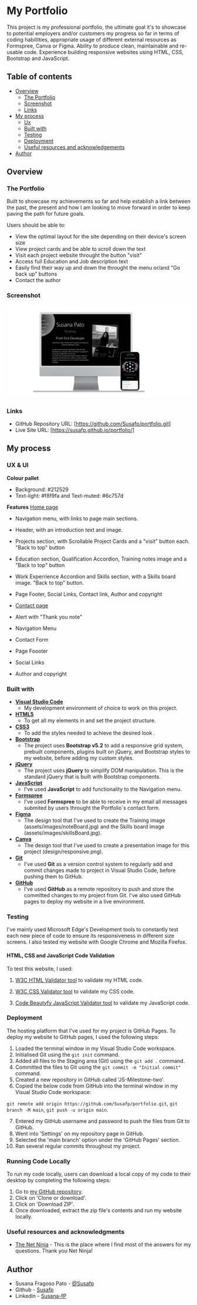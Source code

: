 # My Portfolio

This project is my professional portfolio, the ultimate goal it's to showcase to potential employers and/or customers my progress so far in terms of coding habillities, appropriate usage of different external resources as Formspree, Canva or Figma. Ability to produce clean, maintainable and re-usable code. Experience building responsive websites using HTML, CSS, Bootstrap and JavaScript. 


## Table of contents

- [Overview](#overview)
  - [The Portfolio](#the-portfolio)
  - [Screenshot](#screenshot)
  - [Links](#links)
- [My process](#my-process)
  - [Ux](#ux)
  - [Built with](#built-with)
  - [Testing](#testing)
  - [Deployment](#deployment)
  - [Useful resources and acknowledgements](#useful-resources-and-acknowledgements)
- [Author](#Author)

## Overview

### The Portfolio

Built to showcase my achievements so far and help establish a link between the past, the present and how I am looking to move forward in order to keep paving the path for future goals. 

Users should be able to:

- View the optimal layout for the site depending on their device's screen size
- View project cards and be able to scroll down the text
- Visit each project website throught the button "visit"
- Access full Education and Job description text
- Easily find their way up and down the throught the menu or/and "Go back up" buttons
- Contact the author

### Screenshot

![Portfolio Page](design/responsive.png)

### Links

- GitHub Repository URL: [https://github.com/Susafp/portfolio.git]
- Live Site URL: [https://susafp.github.io/portfolio/]

## My process

### UX & UI

**Colour pallet**

- Background: #212529
- Text-light: #f8f9fa and Text-muted: #6c757d

**Features**
[Home page](index.html)
 - Navigation menu, with links to page main sections.
 - Header, with an introduction text and image. 
 - Projects section, with Scrollable Project  Cards and a "visit" button each.
 "Back to top" button
 - Education section,
 Qualification Accordion, Training notes image and a "Back to top" button
 - Work Experrience Accordion and 
 Skills section, with a Skills board image.
 "Back to top" button.
 - Page Footer,
 Social Links, Contact link, Author and copyright

- [Contact page](contact.html)
 - Alert with "Thank you note"
 - Navigation Menu
 - Contact Form
 - Page Foooter
  - Social Links
  - Author and copyright

### Built with

- [**Visual Studio Code**](https://code.visualstudio.com/)
   - My development environment of choice to work on this project.
- [**HTML5**](https://developer.mozilla.org/en-US/docs/Web/Guide/HTML/HTML5)
    - To get all my elements in and set the project structure.
- [**CSS3**](https://developer.mozilla.org/en-US/docs/Web/CSS/CSS3)
    - To add the styles needed to achieve the desired look .
- [**Bootstrap**](https://getbootstrap.com/)
    - The project uses **Bootstrap v5.2** to add a responsive grid system, prebuilt components, plugins built on jQuery, and Bootstrap styles to my website, before adding my custom styles.
- [**jQuery**](https://jquery.com)
    - The project uses **jQuery** to simplify DOM manipulation. This is the standard jQuery that is built with Bootstrap components. 
- [**JavaScript**](https://www.javascript.com/)
    - I've used **JavaScript** to add functionality to the Navigation menu.
- [**Formspree**](https://formspree.io/)
    - I've used **Formspree** to be able to receive in my email all messages submited by users throught the Portfolio´s contact form.
- [**Figma**](https://www.figma.com/)
    - The design tool that I've used to create the Training image (assets/images/noteBoard.jpg) and the Skills board image (assets/images/skillsBoard.jpg).
- [**Canva**](https://www.canva.com/en_gb/)
    - The design tool that I've used to create a presentation image for this project (design/responsive.png).
- [**Git**](https://git-scm.com/)
    - I've used **Git** as a version control system to regularly add and commit changes made to project in Visual Studio Code, before pushing them to GitHub.
- [**GitHub**](https://github.com/)
    - I've used **GitHub** as a remote repository to push and store the committed changes to my project from Git. I've also used GitHub pages to deploy my website in a live environment.

### Testing

I've mainly used Microsoft Edge's Development tools to constantly test each new piece of code to ensure its responsiveness in different size screens. I also tested my website with Google Chrome and Mozilla Firefox.

#### HTML, CSS and JavaScript Code Validation

To test this website, I used:

1. [W3C HTML Validator tool](https://validator.w3.org/#validate_by_input) to validate my HTML code. 

2. [W3C CSS Validator tool](https://jigsaw.w3.org/css-validator/#validate_by_input) to validate my CSS code.

3. [Code Beautyfy JavaScript Validator tool](https://codebeautify.org/jsvalidate) to validate my JavaScript code.

### Deployment

The hosting platform that I've used for my project is GitHub Pages. To deploy my website to GitHub pages, I used the following steps:

1. Loaded the terminal window in my Visual Studio Code workspace.
2. Initialised Git using the `git init` command.
3. Added all files to the Staging area (Git) using the `git add .` command.
4. Committed the files to Git using the `git commit -m "Initial commit"` command.
5. Created a new repository in GitHub called 'JS-Milestone-two'.
6. Copied the below code from GitHub into the terminal window in my Visual Studio Code workspace:

```git remote add origin https://github.com/Susafp/portfolio.git```,
```git branch -M main```,
```git push -u origin main```.

7. Entered my GitHub username and password to push the files from Git to GitHub.
8. Went into 'Settings' on my repository page in GitHub.
9. Selected the 'main branch' option under the 'GitHub Pages' section.
10. Ran several regular commits throughout my project.

### Running Code Locally

To run my code locally, users can download a local copy of my code to their desktop by completing the following steps:

1. Go to [my GitHub repository](https://github.com/Susafp/portfolio.git).
2. Click on 'Clone or download'.
3. Click on 'Download ZIP'.
4. Once downloaded, extract the zip file's contents and run my website locally.

### Useful resources and acknowledgments

- [The Net Ninja](https://www.youtube.com/channel/UCW5YeuERMmlnqo4oq8vwUpg) - This is the place where I find most of the answers for my questions. 
Thank you Net Ninja!

## Author

- Susana Fragoso Pato - [@Susafp](#)
- Github - [Susafp](https://github.com/Susafp)
- Linkedin - [Susana-fP](https://www.linkedin.com/in/susana-fp/)


